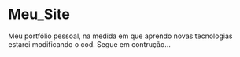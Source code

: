 # Meu_Site
Meu portfólio pessoal, na medida em que aprendo novas tecnologias estarei modificando o cod.
Segue em contrução...
